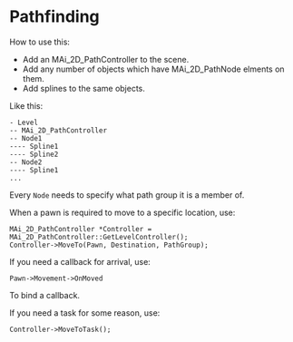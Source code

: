 # Pathfinding

How to use this:

- Add an MAi_2D_PathController to the scene.
- Add any number of objects which have MAi_2D_PathNode elments on them.
- Add splines to the same objects. 

Like this:

```
- Level
-- MAi_2D_PathController
-- Node1
---- Spline1
---- Spline2
-- Node2
---- Spline1
...
```

Every `Node` needs to specify what path group it is a member of.

When a pawn is required to move to a specific location, use:

```
MAi_2D_PathController *Controller = MAi_2D_PathController::GetLevelController();
Controller->MoveTo(Pawn, Destination, PathGroup);
```

If you need a callback for arrival, use:

```
Pawn->Movement->OnMoved
```

To bind a callback.

If you need a task for some reason, use:

```
Controller->MoveToTask();
```

